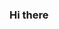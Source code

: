 ### Hi there

<!--
**Hicham77500/Hicham77500** is a ✨ _special_ ✨ repository because its `README.md` (this file) appears on your GitHub profile.

Here are some ideas to get you started: voila c'est changer

- 🔭 I’m currently working on ...
- 🌱 I’m currently learning ...
- 👯 I’m looking to collaborate on ...
- 🤔 I’m looking for help with ...
- 💬 Ask me about ...
- 📫 How to reach me: ...
- 😄 Pronouns: ...
- ⚡ Fun fact: ...
-->
